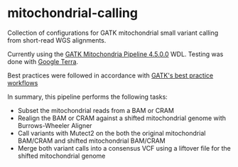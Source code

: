 # mitochondrial-calling
Collection of configurations for GATK mitochondrial small variant calling from short-read WGS alignments.

Currently using the [GATK Mitochondria Pipeline 4.5.0.0](https://dockstore.org/workflows/github.com/broadinstitute/gatk/MitochondriaPipeline:4.5.0.0?tab=info) WDL. 
Testing was done with [Google Terra](https://terra.bio/). 

Best practices were followed in accordance with [GATK's best practice workflows](https://gatk.broadinstitute.org/hc/en-us/articles/4403870837275-Mitochondrial-short-variant-discovery-SNVs-Indels-)

In summary, this pipeline performs the following tasks:
* Subset the mitochondrial reads from a BAM or CRAM
* Realign the BAM or CRAM against a shifted mitochondrial genome with Burrows-Wheeler Aligner
* Call variants with Mutect2 on the both the original mitochondrial BAM/CRAM and shifted mitochondrial BAM/CRAM
* Merge both variant calls into a consensus VCF using a liftover file for the shifted mitochondrial genome
